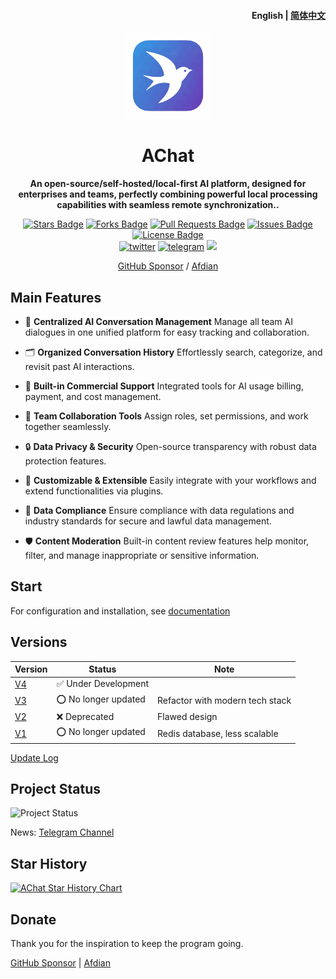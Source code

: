 <h4 align="right"><strong>English</strong> | <a href="https://github.com/AprilNEA/ChatGPT-Admin-Web/blob/master/README_CN.md">
简体中文</a></h4>
<p align="center">
    <img src="./docs/public/icon.png" width=138/>
</p>
<h1 align="center">AChat</h1>
<p align="center"><strong>An open-source/self-hosted/local-first AI platform, designed for enterprises and teams, perfectly combining powerful local processing capabilities with seamless remote synchronization.</em>.</strong></p>

<p align="center">
  <a href="https://github.com/AprilNEA/AChat/stargazers"><img src="https://img.shields.io/github/stars/AprilNEA/AChat" alt="Stars Badge"/></a>
  <a href="https://github.com/AprilNEA/AChat/network/members"><img src="https://img.shields.io/github/forks/AprilNEA/AChat" alt="Forks Badge"/></a>
  <a href="https://github.com/AprilNEA/AChat/pulls"><img src="https://img.shields.io/github/issues-pr/AprilNEA/AChat" alt="Pull Requests Badge"/></a>
  <a href="https://github.com/AprilNEA/AChat/issues"><img src="https://img.shields.io/github/issues-closed/AprilNEA/AChat" alt="Issues Badge"/></a>
  <a href="https://github.com/AprilNEA/AChat/blob/main/LICENSE"><img src="https://img.shields.io/github/license/AprilNEA/AChat" alt="License Badge"/></a>
  <br/> 
  <a href="https://twitter.com/AprilNEA" target="_blank">
    <img alt="twitter" src="https://img.shields.io/twitter/follow/AprilNEA"></a>
  <a href="https://t.me/achatlab" target="_blank">
    <img alt="telegram" src="https://img.shields.io/badge/channel-telegram-blueviolet?style=square&logo=Telegram"></a>
  <img src="https://hits.aprilnea.com/hits?url=https://github.com/AprilNEA/AChat" />
</p>


</div>

<div align="center">

[GitHub Sponsor](https://github.com/sponsors/AprilNEA) / [Afdian](https://afdian.net/a/aprilnea)

</div>

## Main Features 
- 💬 **Centralized AI Conversation Management**
  Manage all team AI dialogues in one unified platform for easy tracking and collaboration.

- 🗂️ **Organized Conversation History**
  Effortlessly search, categorize, and revisit past AI interactions.

-	💸 **Built-in Commercial Support**
  Integrated tools for AI usage billing, payment, and cost management.

-	👥 **Team Collaboration Tools**
  Assign roles, set permissions, and work together seamlessly.

- 🔒 **Data Privacy & Security**
  Open-source transparency with robust data protection features.

- 🚀 **Customizable & Extensible**
  Easily integrate with your workflows and extend functionalities via plugins.

-	📑 **Data Compliance**
  Ensure compliance with data regulations and industry standards for secure and lawful data management.

-	🛡️ **Content Moderation**
  Built-in content review features help monitor, filter, and manage inappropriate or sensitive information.

## Start

For configuration and installation, see [documentation](https://manual.sku.moe/project/chatgpt-admin-web)

## Versions

| Version                                    | Status                               | Note |
| ------------------------------------------ | ------------------------------------ | ---- |
| [V4](https://github.com/AprilNEA/AChat/tree/canary) | :white_check_mark: Under Development |      |
| [V3](https://github.com/AprilNEA/AChat/tree/v3)   | :o: No longer updated    | Refactor with modern tech stack |
| [V2](https://github.com/AprilNEA/AChat/tree/v2)   | :x: Deprecated                       | Flawed design                   |
| [V1](https://github.com/AprilNEA/AChat/tree/main) | :o: No longer updated                | Redis database, less scalable   |

[Update Log](https://manual.sku.moe/project/chatgpt-admin-web/update-log)

## Project Status

![Project Status](https://repobeats.axiom.co/api/embed/731fc03bff4e8b722fa66c9f2b25242f54cf7a50.svg "Repobeats analytics image")

News: [Telegram Channel](https://t.me/AChat)

## Star History

[![AChat Star History Chart](https://api.star-history.com/svg?repos=AprilNEA/AChat&type=Timeline)](https://www.star-history.com/#AprilNEA/AChat&Timeline)

## Donate

Thank you for the inspiration to keep the program going.

[GitHub Sponsor](https://github.com/sponsors/AprilNEA)  |  [Afdian](https://afdian.net/a/aprilnea)

